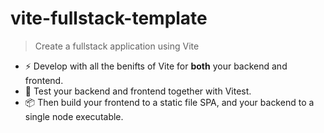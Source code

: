 # vite-fullstack-template

> Create a fullstack application using Vite

- ⚡️ Develop with all the benifts of Vite for **both** your backend and frontend.
- 🧪 Test your backend and frontend together with Vitest.
- 📦 Then build your frontend to a static file SPA, and your backend to a single node executable.
